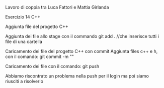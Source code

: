 Lavoro di coppia tra Luca Fattori e Mattia Girlanda

Esercizio 14 C++

Aggiunta file del progetto C++

Aggiunta dei file allo stage con il commando git add . //che inserisce tutti i file di una cartella

Caricamento dei file del progetto C++ con commit Aggiunta files c++ e h, con il comando: git commit -m ""

Caricamento dei file con il comando: git push

Abbiamo riscontrato un problema nella push per il login ma poi siamo riusciti a risolverlo

